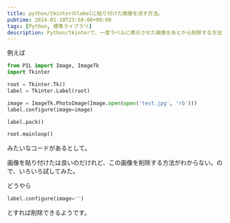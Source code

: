 ```yaml
---
title: python/tkinterのlabelに貼り付けた画像を消す方法。
pubtime: 2014-01-10T23:58:00+09:00
tags: [Python, 標準ライブラリ]
description: Python/tkinterで、一度ラベルに表示させた画像をあとから削除する方法です。
---
```


例えば
``` python
from PIL import Image, ImageTk
import Tkinter

root = Tkinter.Tk()
label = Tkinter.Label(root)

image = ImageTk.PhotoImage(Image.open(open('test.jpg', 'rb')))
label.configure(image=image)

label.pack()

root.mainloop()
```
みたいなコードがあるとして。

画像を貼り付けたは良いのだけれど、この画像を削除する方法がわからない。ので、いろいろ試してみた。

どうやら
``` python
label.configure(image='')
```
とすれば削除できるようです。

